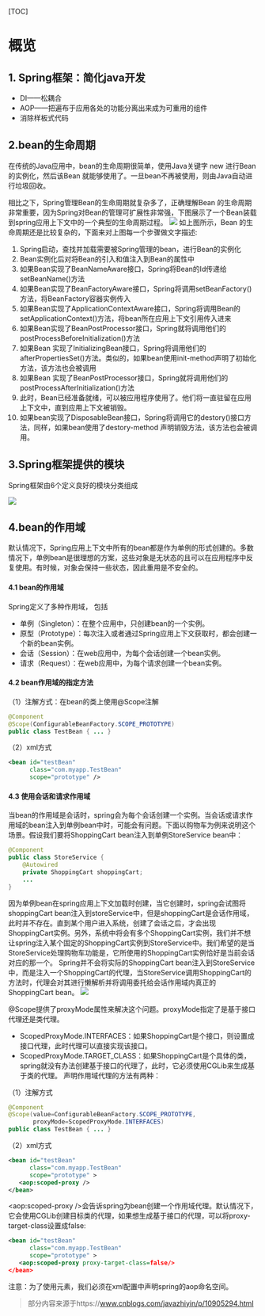[TOC]

# 概览
## 1. Spring框架：简化java开发
- DI——松耦合
- AOP——把遍布于应用各处的功能分离出来成为可重用的组件
- 消除样板式代码
## 2.bean的生命周期
在传统的Java应用中，bean的生命周期很简单，使用Java关键字 new 进行Bean 的实例化，然后该Bean 就能够使用了。一旦bean不再被使用，则由Java自动进行垃圾回收。

相比之下，Spring管理Bean的生命周期就复杂多了，正确理解Bean 的生命周期非常重要，因为Spring对Bean的管理可扩展性非常强，下图展示了一个Bean装载到spring应用上下文中的一个典型的生命周期过程。
![](https://p9-juejin.byteimg.com/tos-cn-i-k3u1fbpfcp/13394a841c57450f8729c974a30e9280~tplv-k3u1fbpfcp-watermark.image)
如上图所示，Bean 的生命周期还是比较复杂的，下面来对上图每一个步骤做文字描述:

1. Spring启动，查找并加载需要被Spring管理的bean，进行Bean的实例化
2. Bean实例化后对将Bean的引入和值注入到Bean的属性中
3. 如果Bean实现了BeanNameAware接口，Spring将Bean的Id传递给setBeanName()方法
4. 如果Bean实现了BeanFactoryAware接口，Spring将调用setBeanFactory()方法，将BeanFactory容器实例传入
5. 如果Bean实现了ApplicationContextAware接口，Spring将调用Bean的setApplicationContext()方法，将bean所在应用上下文引用传入进来
6. 如果Bean实现了BeanPostProcessor接口，Spring就将调用他们的postProcessBeforeInitialization()方法
7. 如果Bean 实现了InitializingBean接口，Spring将调用他们的afterPropertiesSet()方法。类似的，如果bean使用init-method声明了初始化方法，该方法也会被调用
8. 如果Bean 实现了BeanPostProcessor接口，Spring就将调用他们的postProcessAfterInitialization()方法
9. 此时，Bean已经准备就绪，可以被应用程序使用了。他们将一直驻留在应用上下文中，直到应用上下文被销毁。
10. 如果bean实现了DisposableBean接口，Spring将调用它的destory()接口方法，同样，如果bean使用了destory-method 声明销毁方法，该方法也会被调用。
## 3.Spring框架提供的模块
Spring框架由6个定义良好的模块分类组成

![](https://p6-juejin.byteimg.com/tos-cn-i-k3u1fbpfcp/ae93f1cad1f846d7817bc2971578e561~tplv-k3u1fbpfcp-watermark.image)
## 4.bean的作用域
默认情况下，Spring应用上下文中所有的bean都是作为单例的形式创建的。多数情况下，单例bean是很理想的方案，这些对象是无状态的且可以在应用程序中反复使用。有时候，对象会保持一些状态，因此重用是不安全的。

#### 4.1 bean的作用域
Spring定义了多种作用域， 包括
- 单例（Singleton）：在整个应用中，只创建bean的一个实例。
- 原型（Prototype）：每次注入或者通过Spring应用上下文获取时，都会创建一个新的bean实例。
- 会话（Session）：在web应用中，为每个会话创建一个bean实例。
- 请求（Request）：在web应用中，为每个请求创建一个bean实例。

#### 4.2 bean作用域的指定方法
（1）注解方式：在bean的类上使用@Scope注解
```java
@Component
@Scope(ConfigurableBeanFactory.SCOPE_PROTOTYPE)
public class TestBean { ... }
```
（2）xml方式
```xml
<bean id="testBean" 
      class="com.myapp.TestBean" 
      scope="prototype" />
```
#### 4.3 使用会话和请求作用域
当bean的作用域是会话时，spring会为每个会话创建一个实例。当会话或请求作用域的bean注入到单例bean中时，可能会有问题。下面以购物车为例来说明这个场景。假设我们要将ShoppingCart bean注入到单例StoreService bean中：
```java
@Component
public class StoreService { 
    @Autowired
    private ShoppingCart shoppingCart;
    ...
}
```
因为单例bean在spring应用上下文加载时创建，当它创建时，spring会试图将shoppingCart bean注入到storeService中，但是shoppingCart是会话作用域，此时并不存在。直到某个用户进入系统，创建了会话之后，才会出现ShoppingCart实例。另外，系统中将会有多个ShoppingCart实例，我们并不想让spring注入某个固定的ShoppingCart实例到StoreService中。我们希望的是当StoreService处理购物车功能是，它所使用的ShoppingCart实例恰好是当前会话对应的那一个。
Spring并不会将实际的ShoppingCart bean注入到StoreService中，而是注入一个ShoppingCart的代理，当StoreService调用ShoppingCart的方法时，代理会对其进行懒解析并将调用委托给会话作用域内真正的ShoppingCart bean。
![](https://p6-juejin.byteimg.com/tos-cn-i-k3u1fbpfcp/a851bb9a64de457c8a6b220c6788277c~tplv-k3u1fbpfcp-watermark.image)

@Scope提供了proxyMode属性来解决这个问题。proxyMode指定了是基于接口代理还是类代理。
- ScopedProxyMode.INTERFACES：如果ShoppingCart是个接口，则设置成接口代理，此时代理可以直接实现该接口。
- ScopedProxyMode.TARGET_CLASS：如果ShoppingCart是个具体的类，spring就没有办法创建基于接口的代理了，此时，它必须使用CGLib来生成基于类的代理。
声明作用域代理的方法有两种：

（1）注解方式
```java
@Component
@Scope(value=ConfigurableBeanFactory.SCOPE_PROTOTYPE,
       proxyMode=ScopedProxyMode.INTERFACES)
public class TestBean { ... }
```
（2）xml方式
```xml
<bean id="testBean" 
      class="com.myapp.TestBean" 
      scope="prototype" >
   <aop:scoped-proxy />
</bean>
```
<aop:scoped-proxy />会告诉spring为bean创建一个作用域代理。默认情况下，它会使用CGLib创建目标类的代理，如果想生成基于接口的代理，可以将proxy-target-class设置成false:
```xml
<bean id="testBean" 
      class="com.myapp.TestBean" 
      scope="prototype" >
   <aop:scoped-proxy proxy-target-class=false/>
</bean>
```
注意：为了使用<aop/>元素，我们必须在xml配置中声明spring的aop命名空间。

> 部分内容来源于https://www.cnblogs.com/javazhiyin/p/10905294.html
